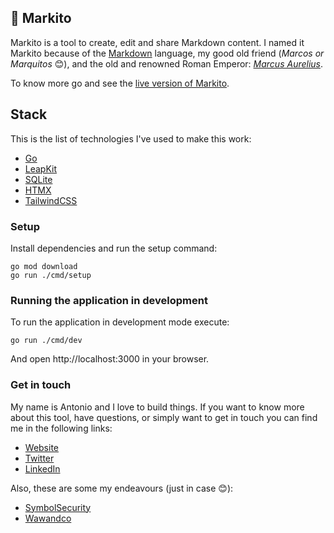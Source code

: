 ## 📓 Markito

Markito is a tool to create, edit and share Markdown content. I named it Markito because of the [Markdown](https://es.wikipedia.org/wiki/Markdown) language, my good old friend (_Marcos or Marquitos_ 😊), and the old and renowned Roman Emperor: [_Marcus Aurelius_](https://www.britannica.com/biography/Marcus-Aurelius-Roman-emperor).

To know more go and see the [live version of Markito](https://markito-production.up.railway.app).

## Stack
This is the list of technologies I've used to make this work:

- [Go](https://golang.org/)
- [LeapKit](https://github.com/leapkit/leapkit/core)
- [SQLite](https://sqlite.org)
- [HTMX](https://htmx.org/)
- [TailwindCSS](https://tailwindcss.com/)

### Setup
Install dependencies and run the setup command:

```
go mod download
go run ./cmd/setup
```

### Running the application in development

To run the application in development mode execute:

```
go run ./cmd/dev
```
And open http://localhost:3000 in your browser.

### Get in touch

My name is Antonio and I love to build things. If you want to know more about this tool, have questions, or simply want to get in touch you can find me in the following links:

- [Website](https://antoniopagano.com)
- [Twitter](https://twitter.com/paganotoni)
- [LinkedIn](https://www.linkedin.com/in/paganotoni/)

Also, these are some my endeavours (just in case 😊):

- [SymbolSecurity](https://symbolsecurity.com)
- [Wawandco](https://wawand.co)
